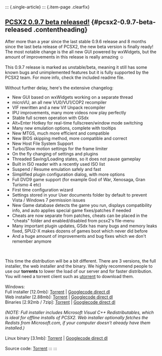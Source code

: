 ::: {.single-article}
::: {.item-page .clearfix}
## [PCSX2 0.9.7 beta released!](/109-pcsx2-0-9-7-beta-released.html) {#pcsx2-0.9.7-beta-released .contentheading}

After more than a year since the last stable 0.9.6 release and 8 months
since the last beta release of PCSX2, the new beta version is finally
ready!\
The most notable change is the all new GUI powered by wxWidgets, but the
amount of improvements in this release is really amazing
☺️\
\
This 0.9.7 release is marked as unstable/beta, meaning it still has some
known bugs and unimplemented features but it is fully supported by the
PCSX2 team. For more info, check the included readme file.\
\
Without further delay, here\'s the extensive changelog:

-   New GUI based on wxWidgets working on a separate thread
-   microVU, an all new VU0/VU1/COP2 recompiler
-   VIF rewritten and a new Vif Unpack recompiler
-   IPU improvements, many more videos now play perfectly
-   Stable full screen operation with GSdx
-   Alt+Enter Hotkey for real-time fullscreen/window mode switching
-   Many new emulation options, complete with tooltips
-   New MTGS, much more efficient and compatible
-   New BIOS skipping method, more compatible and correct
-   New Host File System Support
-   Turbo/Slow motion settings for the frame limiter
-   On the fly changing of settings and plugins
-   Threaded Saving/Loading states, so it does not pause gameplay
-   Built in ISO reader with a recently used ISO list
-   Suspend / Resume emulation safely and fast
-   Simplified plugin configuration dialog, with more options
-   Full DVD9 game support (for example God of War, Xenosaga, Gran
    Turismo 4 etc)
-   First time configuration wizard
-   Settings stored in your User documents folder by default to prevent
    Vista / Windows 7 permission issues
-   New Game database detects the game you run, displays compatibility
    info, and auto applies special game fixes/patches if needed
-   Cheats are now separate from patches, cheats can be placed in the
    \"cheats\" folder and enabled/disabled from pcsx2\'s file-menu
-   Many important plugin updates, GSdx has many bugs and memory leaks
    fixed, SPU2-X makes dozens of games boot which never did before
-   And a huge amount of improvements and bug fixes which we don\'t
    remember anymore

\
\
This time the distribution will be a bit different. There are 3
versions, the full installer, the web installer and the binary. We
highly recommend people to use our **torrents** to lower the load of our
server and for faster distribution. You will need a torrent client such
as [utorrent](http://www.utorrent.com) to download them.\
\
Windows:\
Full installer \[12.0mb\]:
[Torrent](http://forums.pcsx2.net/attachment.php?aid=23849) \|
[Googlecode direct
dl](http://pcsx2.googlecode.com/files/pcsx2-r3113-setup.exe)\
Web installer \[2.88mb\]:
[Torrent](http://forums.pcsx2.net/attachment.php?aid=23850) \|
[Googlecode direct
dl](http://pcsx2.googlecode.com/files/pcsx2-r3113-websetup.exe)\
Binaries \[2.92mb / 7zip\]:
[Torrent](http://forums.pcsx2.net/attachment.php?aid=23851) \|
[Googlecode direct
dl](http://pcsx2.googlecode.com/files/PCSX2_0.9.7_%28r3113%29_Binaries.7z)\
\
*(NOTE: Full installer includes Microsoft Visual C++ Redistributables,
which is ideal for offline installs of PCSX2. Web installer optionally
fetches the Redists from Microsoft.com, if your computer doesn\'t
already have them installed.)*\
\
Linux binary \[3.1mb\]:
[Torrent](http://forums.pcsx2.net/attachment.php?aid=23855) \|
[Googlecode direct
dl](http://pcsx2.googlecode.com/files/pcsx2-r3119-linux-bin.tar.gz)\
\
Source code: [Torrent](http://forums.pcsx2.net/attachment.php?aid=23852)
:::
:::

